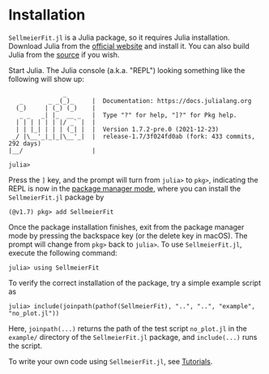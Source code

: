 # Installation
`SellmeierFit.jl` is a Julia package, so it requires Julia installation.  Download Julia from the [official website](https://julialang.org) and install it.  You can also build Julia from the [source](https://github.com/julialang/julia) if you wish.

Start Julia.  The Julia console (a.k.a. "REPL") looking something like the following will show up:

```julia-repl
               _
   _       _ _(_)_     |  Documentation: https://docs.julialang.org
  (_)     | (_) (_)    |
   _ _   _| |_  __ _   |  Type "?" for help, "]?" for Pkg help.
  | | | | | | |/ _` |  |
  | | |_| | | | (_| |  |  Version 1.7.2-pre.0 (2021-12-23)
 _/ |\__'_|_|_|\__'_|  |  release-1.7/3f024fd0ab (fork: 433 commits, 292 days)
|__/                   |

julia>
```

Press the `]` key, and the prompt will turn from `julia>` to `pkg>`, indicating the REPL is now in the [package manager mode](https://docs.julialang.org/en/v1/stdlib/Pkg/), where you can install the `SellmeierFit.jl` package by

```julia-repl
(@v1.7) pkg> add SellmeierFit
```

Once the package installation finishes, exit from the package manager mode by pressing the backspace key (or the delete key in macOS).  The prompt will change from `pkg>` back to `julia>`.  To use `SellmeierFit.jl`, execute the following command:

```julia-repl
julia> using SellmeierFit
```

To verify the correct installation of the package, try a simple example script as

```julia-repl
julia> include(joinpath(pathof(SellmeierFit), "..", "..", "example", "no_plot.jl"))
```

Here, `joinpath(...)` returns the path of the test script `no_plot.jl` in the `example/` directory of the `SellmeierFit.jl` package, and `include(...)` runs the script.

To write your own code using `SellmeierFit.jl`, see [Tutorials](@ref).